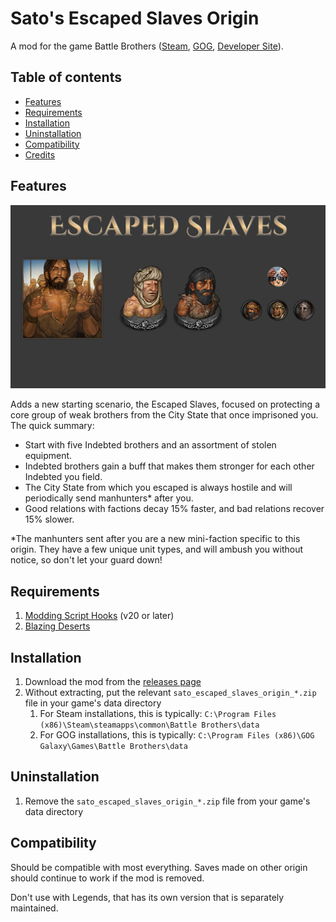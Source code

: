 # Sato's Escaped Slaves Origin

A mod for the game Battle Brothers ([Steam](https://store.steampowered.com/app/365360/Battle_Brothers/), [GOG](https://www.gog.com/game/battle_brothers), [Developer Site](http://battlebrothersgame.com/buy-battle-brothers/)).

## Table of contents

-   [Features](#features)
-   [Requirements](#requirements)
-   [Installation](#installation)
-   [Uninstallation](#uninstallation)
-   [Compatibility](#compatibility)
-   [Credits](#credits)

## Features

<img src="./readme_assets/EscapedSlaves.png" width="1200">

Adds a new starting scenario, the Escaped Slaves, focused on protecting a core group of weak brothers from the City State that once imprisoned you. The quick summary:

- Start with five Indebted brothers and an assortment of stolen equipment.
- Indebted brothers gain a buff that makes them stronger for each other Indebted you field.
- The City State from which you escaped is always hostile and will periodically send manhunters* after you.
- Good relations with factions decay 15% faster, and bad relations recover 15% slower.

*The manhunters sent after you are a new mini-faction specific to this origin. They have a few unique unit types, and will ambush you without notice, so don't let your guard down!

## Requirements

1) [Modding Script Hooks](https://www.nexusmods.com/battlebrothers/mods/42) (v20 or later)
2) [Blazing Deserts](http://battlebrothersgame.com/blazing-deserts-release/)

## Installation

1) Download the mod from the [releases page](https://github.com/jcsato/sato_escaped_slaves_mod/releases/latest)
2) Without extracting, put the relevant `sato_escaped_slaves_origin_*.zip` file in your game's data directory
    1) For Steam installations, this is typically: `C:\Program Files (x86)\Steam\steamapps\common\Battle Brothers\data`
    2) For GOG installations, this is typically: `C:\Program Files (x86)\GOG Galaxy\Games\Battle Brothers\data`

## Uninstallation

1) Remove the `sato_escaped_slaves_origin_*.zip` file from your game's data directory

## Compatibility

Should be compatible with most everything. Saves made on other origin should continue to work if the mod is removed.

Don't use with Legends, that has its own version that is separately maintained.

